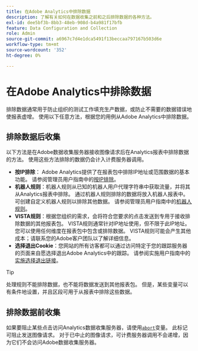 ```yaml
---
title: 在Adobe Analytics中排除数据
description: 了解有关如何在数据收集之前和之后排除数据的各种方法。
exl-id: dee5bf3b-8bb3-48eb-908d-b4a981f17bfb
feature: Data Configuration and Collection
role: Admin
source-git-commit: a6967c7d4e1dca5491f13beccaa797167b503d6e
workflow-type: tm+mt
source-wordcount: '352'
ht-degree: 0%

---
```


# 在Adobe Analytics中排除数据

排除数据通常用于防止组织的测试工作填充生产数据，或防止不需要的数据错误地使报表虚增。 使用以下任意方法，根据您的用例从Adobe Analytics中排除数据。

## 排除数据后收集

以下方法是在Adobe数据收集服务器接收图像请求后在Analytics报表中排除数据的方法。 使用这些方法排除的数据仍会计入计费服务器调用。

* **按IP排除**： Adobe Analytics提供了在报表包中排除IP地址或范围数据的基本功能。 请参阅管理员用户指南中的[按IP排除](/help/admin/tools/exclude-ip.md)。
* **机器人规则**：机器人规则从已知的机器人用户代理字符串中获取流量，并将其从Analytics报表中排除。 通过机器人规则排除的数据将放入机器人报表中。 可创建自定义机器人规则以排除其他数据。 请参阅管理员用户指南中的[机器人规则](/help/admin/tools/manage-rs/edit-settings/general/bot-removal/bot-rules.md)。
* **VISTA规则**：根据您组织的需求，会将符合您要求的点击发送到专用于接收排除数据的其他报表包。 VISTA规则通常针对IP地址使用，但不限于此IP地址。 您可以使用任何维度在报表包中包含或排除数据。 VISTA规则可能会产生其他成本；请联系您的Adobe客户团队以了解详细信息。
* **选择退出Cookie**：您网站的所有访客都可以通过访问特定于您的跟踪服务器的页面来自愿选择退出Adobe Analytics中的跟踪。 请参阅实施用户指南中的[实施选择退出链接](/help/implement/js/opt-out.md)。

>[!TIP]
>
>处理规则不能排除数据，也不能将数据发送到其他报表包。 但是，某些变量可以有条件地设置，并且区段可用于从报表中排除这些数据。

## 排除数据前收集

如果要阻止某些点击访问Analytics数据收集服务器，请使用[`abort`](/help/implement/vars/config-vars/abort.md)变量。 此标记可阻止发送图像请求。 对于已中止的图像请求，可计费服务器调用不会递增，因为它们不会访问Adobe数据收集服务器。
